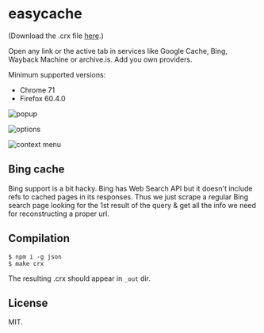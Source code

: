 # easycache

(Download the .crx file [here](http://gromnitsky.users.sourceforge.net/js/chrome/).)

Open any link or the active tab in services like Google Cache, Bing,
Wayback Machine or archive.is. Add you own providers.

Minimum supported versions:

* Chrome 71
* Firefox 60.4.0

![popup](https://ultraimg.com/images/2017/11/25/ncZ7.png)

![options](https://ultraimg.com/images/2017/11/25/ncZU.png)

![context menu](https://ultraimg.com/images/2017/11/25/ncZ8.png)

## Bing cache

Bing support is a bit hacky. Bing has Web Search API but it doesn't
include refs to cached pages in its responses. Thus we just scrape a
regular Bing search page looking for the 1st result of the query & get
all the info we need for reconstructing a proper url.

## Compilation

	$ npm i -g json
	$ make crx

The resulting .crx should appear in `_out` dir.

## License

MIT.
